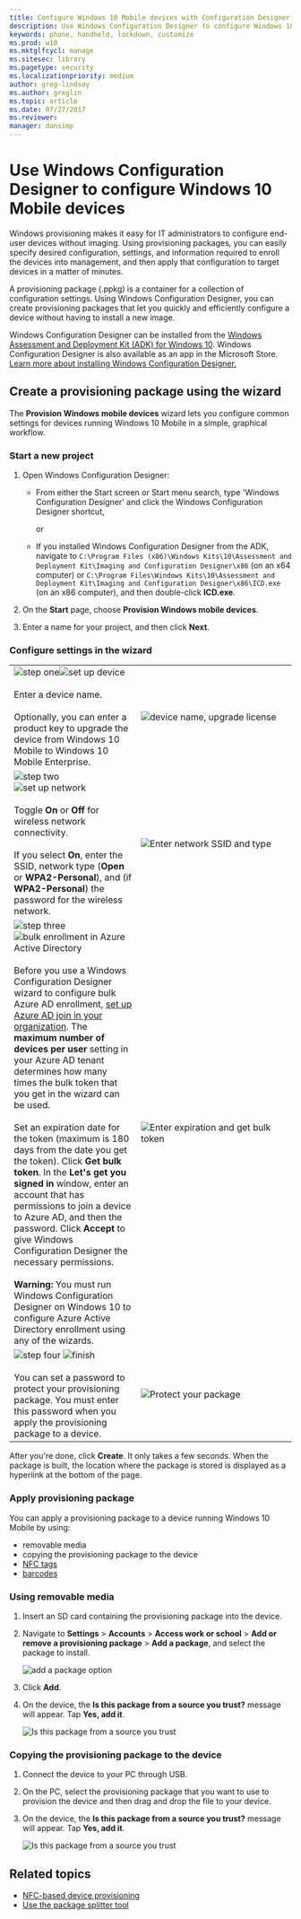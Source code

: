 ```yaml
---
title: Configure Windows 10 Mobile devices with Configuration Designer
description: Use Windows Configuration Designer to configure Windows 10 Mobile devices
keywords: phone, handheld, lockdown, customize
ms.prod: w10
ms.mktglfcycl: manage
ms.sitesec: library
ms.pagetype: security
ms.localizationpriority: medium
author: greg-lindsay
ms.author: greglin
ms.topic: article
ms.date: 07/27/2017
ms.reviewer: 
manager: dansimp
---
```


# Use Windows Configuration Designer to configure Windows 10 Mobile devices 

Windows provisioning makes it easy for IT administrators to configure end-user devices without imaging. Using provisioning packages, you can easily specify desired configuration, settings, and information required to enroll the devices into management, and then apply that configuration to target devices in a matter of minutes. 

A provisioning package (.ppkg) is a container for a collection of configuration settings. Using Windows Configuration Designer, you can create provisioning packages that let you quickly and efficiently configure a device without having to install a new image.

Windows Configuration Designer can be installed from the [Windows Assessment and Deployment Kit (ADK) for Windows 10](https://developer.microsoft.com/windows/hardware/windows-assessment-deployment-kit). Windows Configuration Designer is also available as an app in the Microsoft Store. [Learn more about installing Windows Configuration Designer.](../provisioning-packages/provisioning-install-icd.md)

## Create a provisioning package using the wizard

The **Provision Windows mobile devices** wizard lets you configure common settings for devices running Windows 10 Mobile in a simple, graphical workflow.

### Start a new project

1. Open Windows Configuration Designer:
   - From either the Start screen or Start menu search, type 'Windows Configuration Designer' and click the Windows Configuration Designer shortcut, 
    
     or
    
   - If you installed Windows Configuration Designer from the ADK, navigate to `C:\Program Files (x86)\Windows Kits\10\Assessment and Deployment Kit\Imaging and Configuration Designer\x86` (on an x64 computer) or `C:\Program Files\Windows Kits\10\Assessment and Deployment Kit\Imaging and Configuration Designer\x86\ICD.exe` (on an x86 computer), and then double-click **ICD.exe**.

2. On the **Start** page, choose **Provision Windows mobile devices**.

3. Enter a name for your project, and then click **Next**.


### Configure settings in the wizard

<table>
<tr><td style="width:45%" valign="top"><img src="../images/one.png" alt="step one"/><img src="../images/set-up-device-mobile.png" alt="set up device"/></br></br>Enter a device name.</br></br> Optionally, you can enter a product key to upgrade the device from Windows 10 Mobile to Windows 10 Mobile Enterprise. </td><td><img src="../images/set-up-device-details-mobile.png" alt="device name, upgrade license"/></td></tr>
<tr><td style="width:45%" valign="top"><img src="../images/two.png" alt="step two"/>  <img src="../images/set-up-network-mobile.png" alt="set up network"/></br></br>Toggle <strong>On</strong> or <strong>Off</strong> for wireless network connectivity. </br></br>If you select <strong>On</strong>, enter the SSID, network type (<strong>Open</strong> or <strong>WPA2-Personal</strong>), and (if <strong>WPA2-Personal</strong>) the password for the wireless network.</td><td><img src="../images/set-up-network-details-mobile.png" alt="Enter network SSID and type"/></td></tr>
<tr><td style="width:45%" valign="top"><img src="../images/three.png" alt="step three"/>  <img src="../images/bulk-enroll-mobile.png" alt="bulk enrollment in Azure Active Directory"/></br></br>Before you use a Windows Configuration Designer wizard to configure bulk Azure AD enrollment, <a href="/azure/active-directory/active-directory-azureadjoin-setup" data-raw-source="[set up Azure AD join in your organization](/azure/active-directory/active-directory-azureadjoin-setup)">set up Azure AD join in your organization</a>. The <strong>maximum number of devices per user</strong> setting in your Azure AD tenant determines how many times the bulk token that you get in the wizard can be used. </br></br> Set an expiration date for the token (maximum is 180 days from the date you get the token). Click <strong>Get bulk token</strong>. In the <strong>Let&#39;s get you signed in</strong> window, enter an account that has permissions to join a device to Azure AD, and then the password. Click <strong>Accept</strong> to give Windows Configuration Designer the necessary permissions.</br></br><strong>Warning:</strong> You must run Windows Configuration Designer on Windows 10 to configure Azure Active Directory enrollment using any of the wizards. </td><td><img src="../images/bulk-enroll-mobile-details.png" alt="Enter expiration and get bulk token"/></td></tr>
<tr><td style="width:45%" valign="top"><img src="../images/four.png" alt="step four"/> <img src="../images/finish-mobile.png" alt="finish"/></br></br>You can set a password to protect your provisioning package. You must enter this password when you apply the provisioning package to a device.</td><td><img src="../images/finish-details-mobile.png" alt="Protect your package"/></td></tr>
</table>

After you're done, click **Create**. It only takes a few seconds. When the package is built, the location where the package is stored is displayed as a hyperlink at the bottom of the page.

### Apply provisioning package

You can apply a provisioning package to a device running Windows 10 Mobile by using:

- removable media 
- copying the provisioning package to the device
- [NFC tags](provisioning-nfc.md)
- [barcodes](provisioning-package-splitter.md)

### Using removable media

1. Insert an SD card containing the provisioning package into the device.
2. Navigate to **Settings** > **Accounts** > **Access work or school** > **Add or remove a provisioning package** > **Add a package**, and select the package to install. 

    ![add a package option](../images/packages-mobile.png)

3. Click **Add**.

4. On the device, the **Is this package from a source you trust?** message will appear. Tap **Yes, add it**.

    ![Is this package from a source you trust](../images/package-trust.png)
    
### Copying the provisioning package to the device

1. Connect the device to your PC through USB.

2. On the PC, select the provisioning package that you want to use to provision the device and then drag and drop the file to your device.

3. On the device, the **Is this package from a source you trust?** message will appear. Tap **Yes, add it**.

    ![Is this package from a source you trust](../images/package-trust.png)


## Related topics

- [NFC-based device provisioning](provisioning-nfc.md)
- [Use the package splitter tool](provisioning-package-splitter.md)